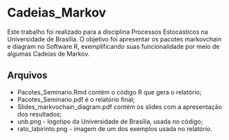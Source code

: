 # Cadeias_Markov

Este trabalho foi realizado para a disciplina Processos Estocásticos na Universidade de Brasília.
O objetivo foi apresentar os pacotes markovchain e diagram no Software R, exemplificando suas funcionalidade por meio de algumas Cadeias de Markov.

## Arquivos

- Pacotes_Seminario.Rmd contém o código R que gera o relatório;
- Pacotes_Seminario.pdf é o relatório final;
- Slides_markvochain_diagram.pdf contém os slides com a apresentação dos resultados;
- unb.png - logotipo da Universidade de Brasília, usada no código;
- rato_labirinto.png - imagem de um dos exemplos usada no relatório.
